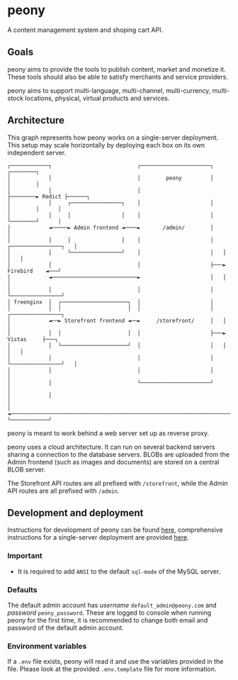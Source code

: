 # peony

A content management system and shoping cart API.

## Goals

peony aims to provide the tools to publish content, market and monetize it. These tools should also 
be able to satisfy merchants and service providers.

peony aims to support multi-language, multi-channel, multi-currency, multi-stock locations, physical, 
virtual products and services.

## Architecture

This graph represents how peony works on a single-server deployment. This setup may scale horizontally 
by deploying each box on its own independent server.

```
┌────────────┐                           ┌──────────────────────┐        ┌────────┐
│            │                           │        peony         │        │        │
│            │                           │                      ├────────► Redict ├──────┐
│            │     ┌────────────────┐    │                      │        │        │      │
│            │     │                │    │                      │        └────────┘      │
│            ◄─────► Admin frontend ◄────►       /admin/        │                        │
│            │     │                │    │                      │   ┌────────────────┐   │
│            │     └────────────────┘    │                      │   │                │   │
│            │                           │                      ├───►    Firebird    ◄───┘
│            ◄───────────────────────────►                      │   │                │
│            │                           │                      │   └────────────────┘
│ freenginx  │  ┌─────────────────────┐  │                      │
│            │  │                     │  │                      │   ┌────────────────┐
│            ◄──► Storefront frontend ◄──►     /storefront/     │   │                │
│            │  │                     │  │                      ├───►     Vistas     ├───┐
│            │  └─────────────────────┘  │                      │   │                │   │
│            │                           │                      │   └────────────────┘   │
│            │                           │                      │                        │
│            │                           └──────────────────────┘                        │
│            │                                                                           │
│            ◄───────────────────────────────────────────────────────────────────────────┘
└────────────┘
```

peony is meant to work behind a web server set up as reverse proxy.

peony uses a cloud architecture. It can run on several backend servers sharing a connection to the database 
servers. BLOBs are uploaded from the Admin frontend (such as images and documents) are stored on a central 
BLOB server.

The Storefront API routes are all prefixed with `/storefront`, while the Admin API routes are all prefixed 
with `/admin`.

<!--
### Directory structure
.
├── CONTRIBUTING.md
├── docs
├── LICENSE.md
├── README.md
├── src
│   ├── config
│   ├── data
│   │   ├── mysql
│   │   ├── redis
│   │   └── s3
│   ├── middlewares
│   ├── migrations
│   └── utils
├── container-compose.yml
├── Containerfile
├── .env
├── .env.template
└── v.mod

- `docs` contains documentation for development and deployment.
- `src` contains the entry point of the program `main.v`, and vweb routes in files prefixed with `route_`.
- `config` contains environment variables-related functions.
- `controllers` contains the handler functions for the routes.
- `data` contains everything related to MySQL, Redis and S3.
- `migrations` contain the MySQL scripts that change the database schema.
- `utils` contains useful and reusable functions.
 -->

## Development and deployment

Instructions for development of peony can be found [here](docs/development/), comprehensive instructions 
for a single-server deployment are provided [here](docs/deployment/).

### Important

- It is required to add `ANSI` to the default `sql-mode` of the MySQL server.

### Defaults

The default admin account has *username* `default_admin@peony.com` and *password* `peony_password`. 
These are logged to console when running peony for the first time, it is recommended to change both 
email and password of the default admin account.

### Environment variables

If a `.env` file exists, peony will read it and use the variables provided in the file. Please look 
at the provided `.env.template` file for more information.
